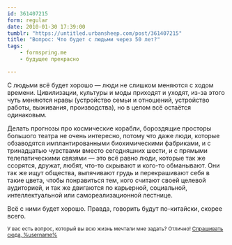 ```yaml
---
id: 361407215
form: regular
date: 2010-01-30 17:39:00
tumblr: "https://untitled.urbansheep.com/post/361407215"
title: "Вопрос: Что будет с людьми через 50 лет?"
tags:
    - formspring.me
    - будущее прекрасно

---
```


<p>С людьми всё будет хорошо — люди не слишком меняются с ходом времени. Цивилизации, культуры и моды приходят и уходят, из-за этого чуть меняются нравы (устройство семьи и отношений, устройство работы, выживания, производства), но в целом всё остаётся одинаковым.</p>

<p>Делать прогнозы про космические корабли, бороздящие просторы большого театра не очень интересно, потому что даже люди, которые обзаводятся имплантированными биохимическими фабриками, и с тринадцатью чувствами вместо сегодняшних шести, и с прямыми телепатическими связями — это всё равно люди, которые так же ссорятся, дружат, любят, что-то скрывают и кого-то обманывают. Они так же ищут общества, выпячивают грудь и перекрашивают себя в такие цвета, чтобы понравиться тем, кого считают своей целевой аудиторией, и так же двигаются по карьерной, социальной, интеллектуальной или самореализационной лестнице.</p>

<p>Всё с ними будет хорошо. Правда, говорить будут по-китайски, скорее всего.</p>

<p><small>У вас есть вопрос, который вы всю жизнь мечтали мне задать? Отлично! <a href="http://formspring.me/urbansheep">Спрашивать сюда, %username%</a></small></p>

